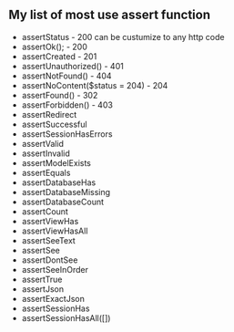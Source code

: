 ## My list of most use assert function

-   assertStatus - 200 can be custumize to any http code
-   assertOk(); - 200
-   assertCreated - 201
-   assertUnauthorized() - 401
-   assertNotFound() - 404
-   assertNoContent($status = 204) - 204
-   assertFound() - 302
-   assertForbidden() - 403
-   assertRedirect
-   assertSuccessful
-   assertSessionHasErrors
-   assertValid
-   assertInvalid
-   assertModelExists
-   assertEquals
-   assertDatabaseHas
-   assertDatabaseMissing
-   assertDatabaseCount
-   assertCount
-   assertViewHas
-   assertViewHasAll
-   assertSeeText
-   assertSee
-   assertDontSee
-   assertSeeInOrder
-   assertTrue
-   assertJson
-   assertExactJson
-   assertSessionHas
-   assertSessionHasAll([])
